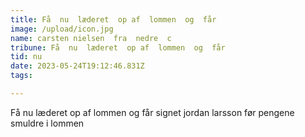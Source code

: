 ```yaml
---
title: Få  nu  læderet  op af  lommen  og  får
image: /upload/icon.jpg
name: carsten nielsen  fra  nedre  c
tribune: Få  nu  læderet  op af  lommen  og  får
tid: nu
date: 2023-05-24T19:12:46.831Z
tags:

---
```

Få  nu  læderet  op af  lommen  og  får  signet  jordan  larsson   før  pengene  smuldre  i  lommen

